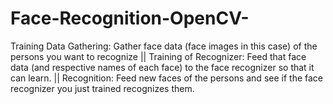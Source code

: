 # Face-Recognition-OpenCV-
Training Data Gathering: Gather face data (face images in this case) of the persons you want to recognize ||
Training of Recognizer: Feed that face data (and respective names of each face) to the face recognizer so that it can learn. ||
Recognition: Feed new faces of the persons and see if the face recognizer you just trained recognizes them.
